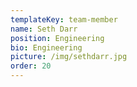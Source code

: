```yaml
---
templateKey: team-member
name: Seth Darr
position: Engineering
bio: Engineering
picture: /img/sethdarr.jpg
order: 20
---
```

